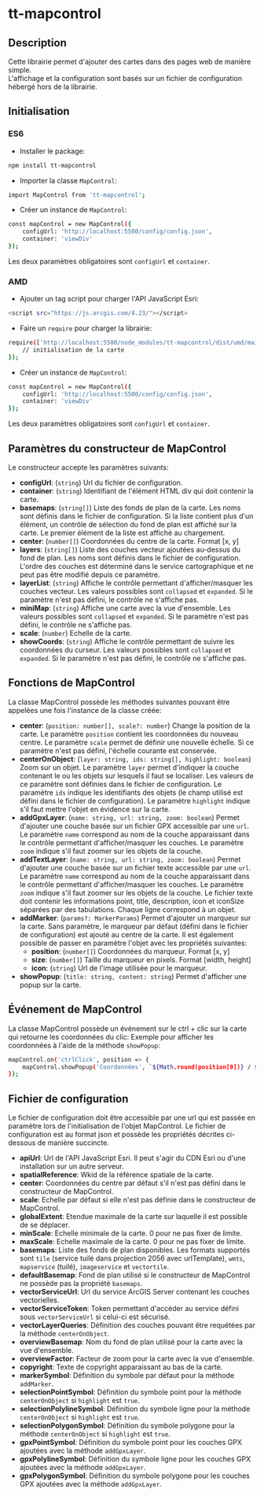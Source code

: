 # tt-mapcontrol

## Description

Cette librairie permet d'ajouter des cartes dans des pages web de manière simple.  
L'affichage et la configuration sont basés sur un fichier de configuration hébergé hors de la librairie.

## Initialisation

### ES6

- Installer le package:
```sh
npm install tt-mapcontrol
```

- Importer la classe `MapControl`:
```sh
import MapControl from 'tt-mapcontrol';
```

- Créer un instance de `MapControl`:
```sh
const mapControl = new MapControl({
    configUrl: 'http://localhost:5500/config/config.json',
    container: 'viewDiv'
});
```

Les deux paramètres obligatoires sont `configUrl` et `container`.

### AMD

- Ajouter un tag script pour charger l'API JavaScript Esri:
```sh
<script src="https://js.arcgis.com/4.23/"></script>
```

- Faire un `require` pour charger la librairie:
```sh
require(['http://localhost:5500/node_modules/tt-mapcontrol/dist/umd/main.js'], function (MapControl) {
    // initialisation de la carte
});
```

- Créer un instance de `MapControl`:
```sh
const mapControl = new MapControl({
    configUrl: 'http://localhost:5500/config/config.json',
    container: 'viewDiv'
});
```

Les deux paramètres obligatoires sont `configUrl` et `container`.

## Paramètres du constructeur de MapControl

Le constructeur accepte les paramètres suivants:
- **configUrl**: (`string`) Url du fichier de configuration.
- **container**: (`string`) Identifiant de l'élément HTML div qui doit contenir la carte.
- **basemaps**: (`string[]`) Liste des fonds de plan de la carte. Les noms sont définis dans le fichier de configuration. Si la liste contient plus d'un élément, un contrôle de sélection du fond de plan est affiché sur la carte. Le premier élément de la liste est affiché au chargement.
- **center**: (`number[]`) Coordonnées du centre de la carte. Format [x, y]
- **layers**: (`string[]`) Liste des couches vecteur ajoutées au-dessus du fond de plan. Les noms sont définis dans le fichier de configuration. L'ordre des couches est déterminé dans le service cartographique et ne peut pas être modifié depuis ce paramètre.
- **layerList**: (`string`) Affiche le contrôle permettant d'afficher/masquer les couches vecteur. Les valeurs possibles sont `collapsed` et `expanded`. Si le paramètre n'est pas défini, le contrôle ne s'affiche pas.
- **miniMap**: (`string`) Affiche une carte avec la vue d'ensemble. Les valeurs possibles sont `collapsed` et `expanded`. Si le paramètre n'est pas défini, le contrôle ne s'affiche pas.
- **scale**: (`number`) Echelle de la carte.
- **showCoords**: (`string`) Affiche le contrôle permettant de suivre les coordonnées du curseur. Les valeurs possibles sont `collapsed` et `expanded`. Si le paramètre n'est pas défini, le contrôle ne s'affiche pas.

## Fonctions de MapControl

La classe MapControl possède les méthodes suivantes pouvant être appelées une fois l'instance de la classe créée:
- **center**: (`position: number[], scale?: number`) Change la position de la carte. Le paramètre `position` contient les coordonnées du nouveau centre. Le paramètre `scale` permet de définir une nouvelle échelle. Si ce paramètre n'est pas défini, l'échelle courante est conservée.
- **centerOnObject**: (`layer: string, ids: string[], highlight: boolean`) Zoom sur un objet. Le paramètre `layer` permet d'indiquer la couche contenant le ou les objets sur lesquels il faut se localiser. Les valeurs de ce paramètre sont définies dans le fichier de configuration. Le paramètre `ids` indique les identifiants des objets (le champ utilisé est défini dans le fichier de configuration). Le paramètre `highlight` indique s'il faut mettre l'objet en évidence sur la carte.
- **addGpxLayer**: (`name: string, url: string, zoom: boolean`) Permet d'ajouter une couche basée sur un fichier GPX accessible par une `url`. Le paramètre `name` correspond au nom de la couche apparaissant dans le contrôle permettant d'afficher/masquer les couches. Le paramètre `zoom` indique s'il faut zoomer sur les objets de la couche.
- **addTextLayer**: (`name: string, url: string, zoom: boolean`) Permet d'ajouter une couche basée sur un fichier texte accessible par une `url`. Le paramètre `name` correspond au nom de la couche apparaissant dans le contrôle permettant d'afficher/masquer les couches. Le paramètre `zoom` indique s'il faut zoomer sur les objets de la couche. Le fichier texte doit contenir les informations point, title, description, icon et iconSize séparées par des tabulations. Chaque ligne correspond à un objet.
- **addMarker**: (`params?: MarkerParams`) Permet d'ajouter un marqueur sur la carte. Sans paramètre, le marqueur par défaut (défini dans le fichier de configuration) est ajouté au centre de la carte. Il est également possible de passer en paramètre l'objet avec les propriétés suivantes:
    - **position**: (`number[]`) Coordonnées du marqueur. Format [x, y]
    - **size**: (`number[]`) Taille du marqueur en pixels.  Format [width, height]
    - **icon**: (`string`) Url de l'image utilisée pour le marqueur.
- **showPopup**: (`title: string, content: string`) Permet d'afficher une popup sur la carte. 

## Événement de MapControl

La classe MapControl possède un événement sur le ctrl + clic sur la carte qui retourne les coordonnées du clic:
Exemple pour afficher les coordonnées à l'aide de la méthode `showPopup`:
```sh
mapControl.on('ctrlClick', position => {
    mapControl.showPopup('Coordonnées', `${Math.round(position[0])} / ${Math.round(position[1])}`);
});
```

## Fichier de configuration

Le fichier de configuration doit être accessible par une url qui est passée en paramètre lors de l'initialisation de l'objet MapControl.
Le fichier de configuration est au format json et possède les propriétés décrites ci-dessous de manière succincte.
- **apiUrl**: Url de l'API JavaScript Esri. Il peut s'agir du CDN Esri ou d'une installation sur un autre serveur.
- **spatialReference**: Wkid de la référence spatiale de la carte.
- **center**:  Coordonnées du centre par défaut s'il n'est pas défini dans le constructeur de MapControl.
- **scale**: Echelle par défaut si elle n'est pas définie dans le constructeur de MapControl.
- **globalExtent**: Etendue maximale de la carte sur laquelle il est possible de se déplacer.
- **minScale**: Echelle minimale de la carte. 0 pour ne pas fixer de limite.
- **maxScale**: Echelle maximale de la carte. 0 pour ne pas fixer de limite.
- **basemaps**: Liste des fonds de plan disponibles. Les formats supportés sont `tile` (service tuilé dans projection 2056 avec urlTemplate), `wmts`, `mapservice` (tuilé), `imageservice` et `vectortile`.
- **defaultBasemap**: Fond de plan utilisé si le constructeur de MapControl ne possède pas la propriété `basemaps`.
- **vectorServiceUrl**: Url du service ArcGIS Server contenant les couches vectorielles.
- **vectorServiceToken**: Token permettant d'accéder au service défini sous `vectorServiceUrl` si celui-ci est sécurisé. 
- **vectorLayerQueries**: Définition des couches pouvant être requétées par la méthode `centerOnObject`.
- **overviewBasemap**: Nom du fond de plan utilisé pour la carte avec la vue d'ensemble.
- **overviewFactor**: Facteur de zoom pour la carte avec la vue d'ensemble.
- **copyright**: Texte de copyright apparaissant au bas de la carte.
- **markerSymbol**: Définition du symbole par défaut pour la méthode `addMarker`.
- **selectionPointSymbol**: Définition du symbole point pour la méthode `centerOnObject` si `highlight` est `true`.
- **selectionPolylineSymbol**: Définition du symbole ligne pour la méthode `centerOnObject` si `highlight` est `true`.
- **selectionPolygonSymbol**: Définition du symbole polygone pour la méthode `centerOnObject` si `highlight` est `true`.
- **gpxPointSymbol**: Définition du symbole point pour les couches GPX ajoutées avec la méthode `addGpxLayer`.
- **gpxPolylineSymbol**: Définition du symbole ligne pour les couches GPX ajoutées avec la méthode `addGpxLayer`.
- **gpxPolygonSymbol**: Définition du symbole polygone pour les couches GPX ajoutées avec la méthode `addGpxLayer`.
